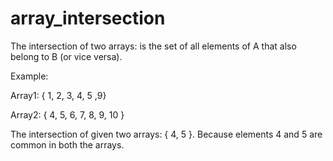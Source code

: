 # array_intersection

The intersection of two arrays: is the set of all elements of A that also belong to B (or vice versa).

Example: 

Array1: { 1, 2, 3, 4, 5 ,9}

Array2: { 4, 5, 6, 7, 8, 9, 10 }

The intersection of given two arrays: { 4, 5 }. Because elements 4 and 5 are common in both the arrays.

